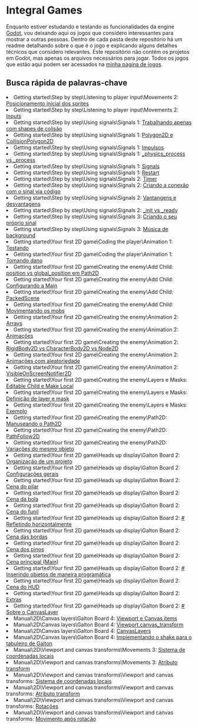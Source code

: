 # Integral Games
Enquanto estiver estudando e testando as funcionalidades da engine [Godot](https://docs.godotengine.org/en/stable/index.html), vou deixando aqui os jogos que considero interessantes para mostrar a outras pessoas. Dentro de cada pasta deste repositório há um readme detalhando sobre o que é o jogo e explicando alguns detalhes técnicos que considero relevantes. Este repositório não contém os projetos em Godot, mas apenas os arquivos necessários para jogar. Todos os jogos que estão aqui podem ser acessados na [minha página de jogos](https://felipebottega.github.io/Games/).

<h2>Busca rápida de palavras-chave</h2>

<li> Getting started\Step by step\Listening to player input\Movements 2: <a href="https://github.com/felipebottega/Games/tree/gh-pages/Getting%20started/Step%20by%20step/Listening%20to%20player%20input/Movements%202">  Posicionamento inicial dos sprites
 </a> </li>
<li> Getting started\Step by step\Listening to player input\Movements 2: <a href="https://github.com/felipebottega/Games/tree/gh-pages/Getting%20started/Step%20by%20step/Listening%20to%20player%20input/Movements%202">  Inputs
 </a> </li>
<li> Getting started\Step by step\Using signals\Signals 1: <a href="https://github.com/felipebottega/Games/tree/gh-pages/Getting%20started/Step%20by%20step/Using%20signals/Signals%201">  Trabalhando apenas com shapes de colisão
 </a> </li>
<li> Getting started\Step by step\Using signals\Signals 1: <a href="https://github.com/felipebottega/Games/tree/gh-pages/Getting%20started/Step%20by%20step/Using%20signals/Signals%201">  Polygon2D e CollisionPolygon2D
 </a> </li>
<li> Getting started\Step by step\Using signals\Signals 1: <a href="https://github.com/felipebottega/Games/tree/gh-pages/Getting%20started/Step%20by%20step/Using%20signals/Signals%201">  Impulsos
 </a> </li>
<li> Getting started\Step by step\Using signals\Signals 1: <a href="https://github.com/felipebottega/Games/tree/gh-pages/Getting%20started/Step%20by%20step/Using%20signals/Signals%201">   _physics_process vs  _process
 </a> </li>
<li> Getting started\Step by step\Using signals\Signals 1: <a href="https://github.com/felipebottega/Games/tree/gh-pages/Getting%20started/Step%20by%20step/Using%20signals/Signals%201">  Signals
 </a> </li>
<li> Getting started\Step by step\Using signals\Signals 1: <a href="https://github.com/felipebottega/Games/tree/gh-pages/Getting%20started/Step%20by%20step/Using%20signals/Signals%201">  Restart
 </a> </li>
<li> Getting started\Step by step\Using signals\Signals 2: <a href="https://github.com/felipebottega/Games/tree/gh-pages/Getting%20started/Step%20by%20step/Using%20signals/Signals%202">  Timer
 </a> </li>
<li> Getting started\Step by step\Using signals\Signals 2: <a href="https://github.com/felipebottega/Games/tree/gh-pages/Getting%20started/Step%20by%20step/Using%20signals/Signals%202">  Criando a conexão com o sinal via código
 </a> </li>
<li> Getting started\Step by step\Using signals\Signals 2: <a href="https://github.com/felipebottega/Games/tree/gh-pages/Getting%20started/Step%20by%20step/Using%20signals/Signals%202">  Vantangens e desvantagens
 </a> </li>
<li> Getting started\Step by step\Using signals\Signals 2: <a href="https://github.com/felipebottega/Games/tree/gh-pages/Getting%20started/Step%20by%20step/Using%20signals/Signals%202">  _init vs _ready
 </a> </li>
<li> Getting started\Step by step\Using signals\Signals 3: <a href="https://github.com/felipebottega/Games/tree/gh-pages/Getting%20started/Step%20by%20step/Using%20signals/Signals%203">  Criando o seu próprio sinal
 </a> </li>
<li> Getting started\Step by step\Using signals\Signals 3: <a href="https://github.com/felipebottega/Games/tree/gh-pages/Getting%20started/Step%20by%20step/Using%20signals/Signals%203">  Música de background
 </a> </li>
<li> Getting started\Your first 2D game\Coding the player\Animation 1: <a href="https://github.com/felipebottega/Games/tree/gh-pages/Getting%20started/Your%20first%202D%20game/Coding%20the%20player/Animation%201">  Testando
 </a> </li>
<li> Getting started\Your first 2D game\Coding the player\Animation 1: <a href="https://github.com/felipebottega/Games/tree/gh-pages/Getting%20started/Your%20first%202D%20game/Coding%20the%20player/Animation%201">  Tomando dano
 </a> </li>
<li> Getting started\Your first 2D game\Creating the enemy\Add Child: <a href="https://github.com/felipebottega/Games/tree/gh-pages/Getting%20started/Your%20first%202D%20game/Creating%20the%20enemy/Add%20Child">  position vs global_position em Path2D
 </a> </li>
<li> Getting started\Your first 2D game\Creating the enemy\Add Child: <a href="https://github.com/felipebottega/Games/tree/gh-pages/Getting%20started/Your%20first%202D%20game/Creating%20the%20enemy/Add%20Child">  Configurando a Main
 </a> </li>
<li> Getting started\Your first 2D game\Creating the enemy\Add Child: <a href="https://github.com/felipebottega/Games/tree/gh-pages/Getting%20started/Your%20first%202D%20game/Creating%20the%20enemy/Add%20Child">  PackedScene
 </a> </li>
<li> Getting started\Your first 2D game\Creating the enemy\Add Child: <a href="https://github.com/felipebottega/Games/tree/gh-pages/Getting%20started/Your%20first%202D%20game/Creating%20the%20enemy/Add%20Child">  Movimentando os mobs
 </a> </li>
<li> Getting started\Your first 2D game\Creating the enemy\Animation 2: <a href="https://github.com/felipebottega/Games/tree/gh-pages/Getting%20started/Your%20first%202D%20game/Creating%20the%20enemy/Animation%202">  Arrays
 </a> </li>
<li> Getting started\Your first 2D game\Creating the enemy\Animation 2: <a href="https://github.com/felipebottega/Games/tree/gh-pages/Getting%20started/Your%20first%202D%20game/Creating%20the%20enemy/Animation%202">  Animações
 </a> </li>
<li> Getting started\Your first 2D game\Creating the enemy\Animation 2: <a href="https://github.com/felipebottega/Games/tree/gh-pages/Getting%20started/Your%20first%202D%20game/Creating%20the%20enemy/Animation%202">  RigidBody2D vs CharacterBody2D vs Node2D
 </a> </li>
<li> Getting started\Your first 2D game\Creating the enemy\Animation 2: <a href="https://github.com/felipebottega/Games/tree/gh-pages/Getting%20started/Your%20first%202D%20game/Creating%20the%20enemy/Animation%202">  Animações com aleatoriedade
 </a> </li>
<li> Getting started\Your first 2D game\Creating the enemy\Animation 2: <a href="https://github.com/felipebottega/Games/tree/gh-pages/Getting%20started/Your%20first%202D%20game/Creating%20the%20enemy/Animation%202">  VisibleOnScreenNotifier2D
 </a> </li>
<li> Getting started\Your first 2D game\Creating the enemy\Layers e Masks: <a href="https://github.com/felipebottega/Games/tree/gh-pages/Getting%20started/Your%20first%202D%20game/Creating%20the%20enemy/Layers%20e%20Masks">  Editable Child e Make Local
 </a> </li>
<li> Getting started\Your first 2D game\Creating the enemy\Layers e Masks: <a href="https://github.com/felipebottega/Games/tree/gh-pages/Getting%20started/Your%20first%202D%20game/Creating%20the%20enemy/Layers%20e%20Masks">  Definição de layer e mask
 </a> </li>
<li> Getting started\Your first 2D game\Creating the enemy\Layers e Masks: <a href="https://github.com/felipebottega/Games/tree/gh-pages/Getting%20started/Your%20first%202D%20game/Creating%20the%20enemy/Layers%20e%20Masks">  Exemplo
 </a> </li>
<li> Getting started\Your first 2D game\Creating the enemy\Path2D: <a href="https://github.com/felipebottega/Games/tree/gh-pages/Getting%20started/Your%20first%202D%20game/Creating%20the%20enemy/Path2D">  Manuseando o Path2D
 </a> </li>
<li> Getting started\Your first 2D game\Creating the enemy\Path2D: <a href="https://github.com/felipebottega/Games/tree/gh-pages/Getting%20started/Your%20first%202D%20game/Creating%20the%20enemy/Path2D">  PathFollow2D
 </a> </li>
<li> Getting started\Your first 2D game\Creating the enemy\Path2D: <a href="https://github.com/felipebottega/Games/tree/gh-pages/Getting%20started/Your%20first%202D%20game/Creating%20the%20enemy/Path2D">  Variações do mesmo objeto
 </a> </li>
<li> Getting started\Your first 2D game\Heads up display\Galton Board 2: <a href="https://github.com/felipebottega/Games/tree/gh-pages/Getting%20started/Your%20first%202D%20game/Heads%20up%20display/Galton%20Board%202">  Organização de um projeto
 </a> </li>
<li> Getting started\Your first 2D game\Heads up display\Galton Board 2: <a href="https://github.com/felipebottega/Games/tree/gh-pages/Getting%20started/Your%20first%202D%20game/Heads%20up%20display/Galton%20Board%202">  Configurações gerais
 </a> </li>
<li> Getting started\Your first 2D game\Heads up display\Galton Board 2: <a href="https://github.com/felipebottega/Games/tree/gh-pages/Getting%20started/Your%20first%202D%20game/Heads%20up%20display/Galton%20Board%202">  Cena do pilar
 </a> </li>
<li> Getting started\Your first 2D game\Heads up display\Galton Board 2: <a href="https://github.com/felipebottega/Games/tree/gh-pages/Getting%20started/Your%20first%202D%20game/Heads%20up%20display/Galton%20Board%202">  Cena da bola
 </a> </li>
<li> Getting started\Your first 2D game\Heads up display\Galton Board 2: <a href="https://github.com/felipebottega/Games/tree/gh-pages/Getting%20started/Your%20first%202D%20game/Heads%20up%20display/Galton%20Board%202">  Cena do funil
 </a> </li>
<li> Getting started\Your first 2D game\Heads up display\Galton Board 2: <a href="https://github.com/felipebottega/Games/tree/gh-pages/Getting%20started/Your%20first%202D%20game/Heads%20up%20display/Galton%20Board%202"> # Refletindo horizontalmente
 </a> </li>
<li> Getting started\Your first 2D game\Heads up display\Galton Board 2: <a href="https://github.com/felipebottega/Games/tree/gh-pages/Getting%20started/Your%20first%202D%20game/Heads%20up%20display/Galton%20Board%202">  Cena das bordas
 </a> </li>
<li> Getting started\Your first 2D game\Heads up display\Galton Board 2: <a href="https://github.com/felipebottega/Games/tree/gh-pages/Getting%20started/Your%20first%202D%20game/Heads%20up%20display/Galton%20Board%202">  Cena dos pinos 
 </a> </li>
<li> Getting started\Your first 2D game\Heads up display\Galton Board 2: <a href="https://github.com/felipebottega/Games/tree/gh-pages/Getting%20started/Your%20first%202D%20game/Heads%20up%20display/Galton%20Board%202">  Cena principal (Main)
 </a> </li>
<li> Getting started\Your first 2D game\Heads up display\Galton Board 2: <a href="https://github.com/felipebottega/Games/tree/gh-pages/Getting%20started/Your%20first%202D%20game/Heads%20up%20display/Galton%20Board%202"> # Inserindo objetos de maneira programática
 </a> </li>
<li> Getting started\Your first 2D game\Heads up display\Galton Board 2: <a href="https://github.com/felipebottega/Games/tree/gh-pages/Getting%20started/Your%20first%202D%20game/Heads%20up%20display/Galton%20Board%202">  Cena do HUD
 </a> </li>
<li> Getting started\Your first 2D game\Heads up display\Galton Board 2: <a href="https://github.com/felipebottega/Games/tree/gh-pages/Getting%20started/Your%20first%202D%20game/Heads%20up%20display/Galton%20Board%202">  Extras
 </a> </li>
<li> Getting started\Your first 2D game\Heads up display\Galton Board 2: <a href="https://github.com/felipebottega/Games/tree/gh-pages/Getting%20started/Your%20first%202D%20game/Heads%20up%20display/Galton%20Board%202"> # Sobre o CanvasLayer
 </a> </li>
<li> Manual\2D\Canvas layers\Galton Board 4: <a href="https://github.com/felipebottega/Games/tree/gh-pages/Manual/2D/Canvas%20layers/Galton%20Board%204">  Viewport e Canvas items
 </a> </li>
<li> Manual\2D\Canvas layers\Galton Board 4: <a href="https://github.com/felipebottega/Games/tree/gh-pages/Manual/2D/Canvas%20layers/Galton%20Board%204">  Viewport.canvas_transform
 </a> </li>
<li> Manual\2D\Canvas layers\Galton Board 4: <a href="https://github.com/felipebottega/Games/tree/gh-pages/Manual/2D/Canvas%20layers/Galton%20Board%204">  CanvasLayers
 </a> </li>
<li> Manual\2D\Canvas layers\Galton Board 4: <a href="https://github.com/felipebottega/Games/tree/gh-pages/Manual/2D/Canvas%20layers/Galton%20Board%204">   Implementando o shake para o tabuleiro de Galton
 </a> </li>
<li> Manual\2D\Viewport and canvas transforms\Movements 3: <a href="https://github.com/felipebottega/Games/tree/gh-pages/Manual/2D/Viewport%20and%20canvas%20transforms/Movements%203">  Sistema de coordenadas locais
 </a> </li>
<li> Manual\2D\Viewport and canvas transforms\Movements 3: <a href="https://github.com/felipebottega/Games/tree/gh-pages/Manual/2D/Viewport%20and%20canvas%20transforms/Movements%203">  Atributo transform
 </a> </li>
<li> Manual\2D\Viewport and canvas transforms\Viewport and canvas transforms: <a href="https://github.com/felipebottega/Games/tree/gh-pages/Manual/2D/Viewport%20and%20canvas%20transforms/Viewport%20and%20canvas%20transforms">  Sistema de coordenadas locais
 </a> </li>
<li> Manual\2D\Viewport and canvas transforms\Viewport and canvas transforms: <a href="https://github.com/felipebottega/Games/tree/gh-pages/Manual/2D/Viewport%20and%20canvas%20transforms/Viewport%20and%20canvas%20transforms">  Atributo transform
 </a> </li>
<li> Manual\2D\Viewport and canvas transforms\Viewport and canvas transforms: <a href="https://github.com/felipebottega/Games/tree/gh-pages/Manual/2D/Viewport%20and%20canvas%20transforms/Viewport%20and%20canvas%20transforms">  Rotações
 </a> </li>
<li> Manual\2D\Viewport and canvas transforms\Viewport and canvas transforms: <a href="https://github.com/felipebottega/Games/tree/gh-pages/Manual/2D/Viewport%20and%20canvas%20transforms/Viewport%20and%20canvas%20transforms">  Movimento após rotação
 </a> </li>
</ul>
